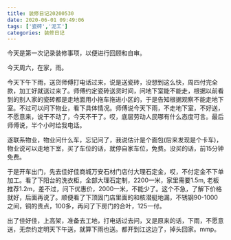 ```yaml
---
title: 装修日记20200530
date: 2020-06-01 09:49:06
tags: ['瓷砖','泥工']
categories: 装修日记
---
```

今天是第一次记录装修事项，以便进行回顾和自审。

今天周六，在家，雨。

今天下午下雨，送货师傅打电话过来，说是送瓷砖，没想到这么快，周四付完全款，加工好就送过来了。师傅约定瓷砖送货时间，问地下室能不能走，根据以前看到的别人家的瓷砖都是走地面用小拖车拖进小区的，于是告知根据观察不能走地下室。不过可以问下物业，看下具体情况。师傅说今天下雨，不走地下室，不好送，不愿意来，说干不动了，今天不干了。哎，底层劳动人民哪有什么态度可言。最后师傅说，半个小时给我电话。

遂联系物业，物业问什么车，忘记问了，我说估计是个面包(后来发现是个卡车)，物业说可以走地下室，买了车位的话，就停自家车位，免费。没买的话，前15分钟免费。

于是开车出门，先去佳好佳商城万安石材门店付大理石定金，哎，不付定金不下单加工。看了下阳台的洗衣柜，全部大理石定制，2200一米，家里需要1.5m, 老板推荐1.2m，差不过，问下优惠价，2000一米，不能少了。这个不急，了解下价格就好，后面再说了。顺便看了下顶固门店里面的和核潜艇地漏，不锈钢90-1000之间，铜的贵点，100多，再问了下房门的合叶，125一付。

出了佳好佳，上高架，准备去工地，打电话过去问，又是原来的话，下雨，不愿意送，无奈约定明天下午送，就算下雨也送。都开到江这边了，掉头回家。mmp。







